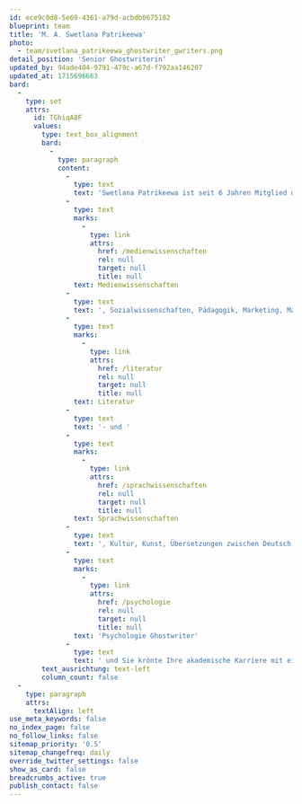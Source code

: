 ```yaml
---
id: ece9c0d8-5e69-4361-a79d-acbdb0675182
blueprint: team
title: 'M. A. Swetlana Patrikeewa'
photo:
  - team/svetlana_patrikeewa_ghostwriter_gwriters.png
detail_position: 'Senior Ghostwriterin'
updated_by: 94ade404-9791-479c-a67d-f792aa146207
updated_at: 1715696663
bard:
  -
    type: set
    attrs:
      id: TGhiqA8F
      values:
        type: text_box_alignment
        bard:
          -
            type: paragraph
            content:
              -
                type: text
                text: 'Swetlana Patrikeewa ist seit 6 Jahren Mitglied des GWriters-Autorenteams und hat sich in dieser Zeit zu einer unserer wertvollsten Ghostwriterinnen entwickelt. Ihren fachlichen Hintergrund hat Swetlana Patrikeewa in den Bereichen '
              -
                type: text
                marks:
                  -
                    type: link
                    attrs:
                      href: /medienwissenschaften
                      rel: null
                      target: null
                      title: null
                text: Medienwissenschaften
              -
                type: text
                text: ', Sozialwissenschaften, Pädagogik, Marketing, Management und HR-Management, Germanistik, '
              -
                type: text
                marks:
                  -
                    type: link
                    attrs:
                      href: /literatur
                      rel: null
                      target: null
                      title: null
                text: Literatur
              -
                type: text
                text: '- und '
              -
                type: text
                marks:
                  -
                    type: link
                    attrs:
                      href: /sprachwissenschaften
                      rel: null
                      target: null
                      title: null
                text: Sprachwissenschaften
              -
                type: text
                text: ', Kultur, Kunst, Übersetzungen zwischen Deutsch und Russisch sowie als '
              -
                type: text
                marks:
                  -
                    type: link
                    attrs:
                      href: /psychologie
                      rel: null
                      target: null
                      title: null
                text: 'Psychologie Ghostwriter'
              -
                type: text
                text: ' und Sie krönte Ihre akademische Karriere mit einem Masterabschluss. In der Zusammenarbeit mit unseren Kunden glänzt Swetlana Patrikeewa durch professionelle Kommunikation, Kreativität sowie eine verantwortliche und überaus pünktliche Arbeitsweise. Darüber hinaus ermöglicht ihr ihre dynamische und flexible Persönlichkeit sich durch ihre Lernfähigkeit schnell in neue Themen einzuarbeiten und auch bei kurzfristigen Projekten hervorragende Leistungen zu erbringen.'
        text_ausrichtung: text-left
        column_count: false
  -
    type: paragraph
    attrs:
      textAlign: left
use_meta_keywords: false
no_index_page: false
no_follow_links: false
sitemap_priority: '0.5'
sitemap_changefreq: daily
override_twitter_settings: false
show_as_card: false
breadcrumbs_active: true
publish_contact: false
---
```

